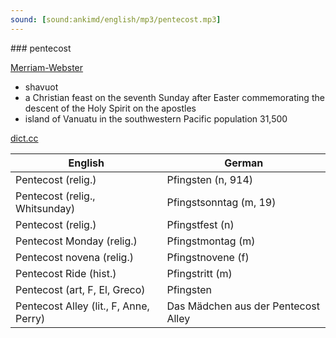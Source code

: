```yaml
---
sound: [sound:ankimd/english/mp3/pentecost.mp3]
---
```


\### pentecost

[Merriam-Webster](https://www.merriam-webster.com/dictionary/pentecost)

- shavuot
- a Christian feast on the seventh Sunday after Easter commemorating the descent of the Holy Spirit on the apostles
- island of Vanuatu in the southwestern Pacific population 31,500

[dict.cc](https://www.dict.cc/pentecost)

| English        | German       |
| -------------- | ------------ |
| Pentecost (relig.) | Pfingsten (n, 914) |
| Pentecost (relig., Whitsunday) | Pfingstsonntag (m, 19) |
| Pentecost (relig.) | Pfingstfest (n) |
| Pentecost Monday (relig.) | Pfingstmontag (m) |
| Pentecost novena (relig.) | Pfingstnovene (f) |
| Pentecost Ride (hist.) | Pfingstritt (m) |
| Pentecost (art, F, El, Greco) | Pfingsten |
| Pentecost Alley (lit., F, Anne, Perry) | Das Mädchen aus der Pentecost Alley |
